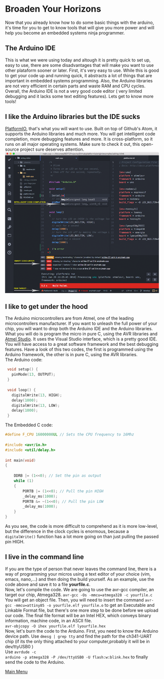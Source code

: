 # Broaden Your Horizons

Now that you already know how to do some basic things with the arduino, it's time for you to get to know tools that will give you more power and will help you become an embedded systems ninja programmer.

## The Arduino IDE
This is what we were using today and altough it is pretty quick to set up, easy to use, there are some disadvantages that will make you want to use other plataform sooner or later.
First, it's very easy to use. While this is good to get your code up and running quick, it abstracts a lot of things that are important in embedded systems programming.
Also, the Arduino libraries are not very efficient in certain parts and waste RAM and CPU cycles. Overall, the Arduino IDE is not a very good code editor ( very limited debugging and it lacks some text editing features). Lets get to know more tools!

## I like the Arduino libraries but the IDE sucks
[PlatformIO](http://platformio.org/), that's what you will want to use. Built on top of Github's Atom, it supports the Arduino libraries and much more. You will get intelligent code completion, more debugging features and more. It is cross-platform, so it runs on all major operating systems. Make sure to check it out, this open-source project sure deserves attention.
![connection](./images/platformIO.png "PlatformIO") </br>

## I like to get under the hood
The Arduino microcontrollers are from Atmel, one of the leading microcontrollers manufacturer. If you want to unleash the full power of your chip, you will want to drop both the Arduino IDE and the Arduino libraries. What you will do is program the micro in pure C, using the AVR libraries and [Atmel Studio](http://www.atmel.com/microsite/atmel-studio/). It uses the Visual Studio interface, which is a pretty good IDE. You will have access to a great software framework and the best debugging features.
Have a look of this two codes, the first is programmed using the Arduino framework, the other is in pure C, using the AVR libraries. <br>
The Arduino code: <br>
```c++
 void setup() {
   pinMode(13, OUTPUT);
 }

 void loop() {
   digitalWrite(13, HIGH);
   delay(1000);
   digitalWrite(13, LOW);
   delay(1000);
 }

```
The Embedded C code: <br>
```c++
#define F_CPU 16000000UL // Sets the CPU frequency to 16Mhz

#include <avr/io.h>
#include <util/delay.h>

int main(void)
{

    DDRB |= (1<<0); // Set the pin as output
    while (1) 
    {
        PORTB |= (1<<0); // Pull the pin HIGH
        _delay_ms(1000);
        PORTB &= ~(1<<0); // Pull the pin LOW
        _delay_ms(1000);
    }
}
```
As you see, the code is more difficult to comprehend as it is more low-level, but the difference in the clock cycles is enormous, because a <code>digitalWrite()</code> function has a lot more going on than just pulling the passed pin HIGH.
## I live in the command line 
If you are the type of person that never leaves the command line, there is a way of programming your micros using a text editor of your choice (vim, emacs, nano,...) and then doing the build yourself.
As an example, use the code above and save it to a file **yourfile.c**. <br>
Now, let's compile the code. We are going to use the avr-gcc compiler, an target our chip, Atmega328.
<code>avr-gcc -Os -mmcu=atmega328 -c yourfile.c </code> <br>
You will get an object file. Then, you will need to insert the command <code>avr-gcc -mmcu=attiny85 -o yourfile.elf yourfile.o</code> to get an Executable and Linkable Format file, but there's one more step to be done before we upload our code. The final file format will be an Intel HEX, which conveys binary information, machine code, in an ASCII file. <br>
<code>avr-objcopy -O ihex yourfile.elf lyourfile.hex</code> <br>
Now, let's burn the code to the Arduino. First, you need to know the Arduino device path. Use <code>dmesg | grep tty</code> and find the path for the ch341-UART chip (if its the only thing attached to your computer,probably it will be in dev/ttyUSB0 ) <br>
Use <code>avrdude -c arduino -p atmega328 -P /dev/ttyUSB0 -U flash:w:blink.hex</code> to finally send the code to the Arduino.



[Main Menu](../README.md)
